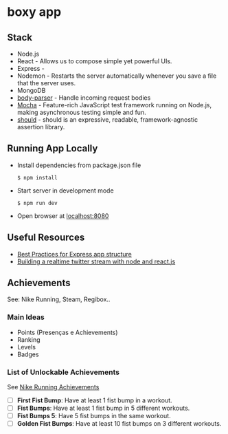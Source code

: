 # boxy app

## Stack

+ Node.js
+ React - Allows us to compose simple yet powerful UIs.
+ Express -
+ Nodemon - Restarts the server automatically whenever you save a file that the server uses.
+ MongoDB
+ [body-parser](https://www.npmjs.com/package/body-parser) - Handle incoming request bodies
+ [Mocha](http://mochajs.org/#usage) - Feature-rich JavaScript test framework running on Node.js, making asynchronous testing simple and fun.
+ [should](https://www.npmjs.com/package/should) - should is an expressive, readable, framework-agnostic assertion library.

## Running App Locally

* Install dependencies from package.json file

    ```
    $ npm install
    ```

* Start server in development mode

    ```
    $ npm run dev
    ```

* Open browser at [localhost:8080](http://localhost:8080)

## Useful Resources

+ [Best Practices for Express app structure](https://www.terlici.com/2014/08/25/best-practices-express-structure.html)
+ [Building a realtime twitter stream with node and react.js](https://scotch.io/tutorials/build-a-real-time-twitter-stream-with-node-and-react-js)

## Achievements

See: Nike Running, Steam, Regibox..

### Main Ideas

* Points (Presenças e Achievements)
* Ranking
* Levels
* Badges

### List of Unlockable Achievements

See [Nike Running Achievements](https://www.garcard.com/nikeplus/)

+ [ ] **First Fist Bump**: Have at least 1 fist bump in a workout.
+ [ ] **Fist Bumps**: Have at least 1 fist bump in 5 different workouts.
+ [ ] **Fist Bumps 5**:  Have 5 fist bumps in the same workout.
+ [ ] **Golden Fist Bumps**: Have at least 10 fist bumps on 3 different workouts.
